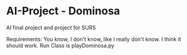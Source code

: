# AI-Project - Dominosa
AI final project and project for SURS


  
Requirements: You know, I don't know, like I really don't know. I think it should work.
Run Class is playDominosa.py
